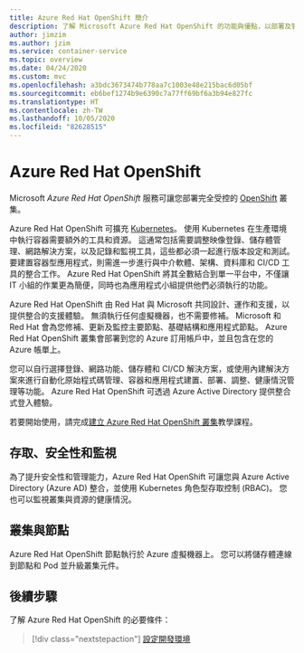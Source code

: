 ```yaml
---
title: Azure Red Hat OpenShift 簡介
description: 了解 Microsoft Azure Red Hat OpenShift 的功能與優點，以部署及管理容器型應用程式。
author: jimzim
ms.author: jzim
ms.service: container-service
ms.topic: overview
ms.date: 04/24/2020
ms.custom: mvc
ms.openlocfilehash: a3bdc3673474b778aa7c1003e48e215bac6d05bf
ms.sourcegitcommit: eb6bef1274b9e6390c7a77ff69bf6a3b94e827fc
ms.translationtype: HT
ms.contentlocale: zh-TW
ms.lasthandoff: 10/05/2020
ms.locfileid: "82628515"
---
```

# <a name="azure-red-hat-openshift"></a>Azure Red Hat OpenShift

Microsoft *Azure Red Hat OpenShift* 服務可讓您部署完全受控的 [OpenShift](https://www.openshift.com/) 叢集。

Azure Red Hat OpenShift 可擴充 [Kubernetes](https://kubernetes.io/)。 使用 Kubernetes 在生產環境中執行容器需要額外的工具和資源。 這通常包括需要調整映像登錄、儲存體管理、網路解決方案，以及記錄和監視工具，這些都必須一起進行版本設定和測試。 要建置容器型應用程式，則需進一步進行與中介軟體、架構、資料庫和 CI/CD 工具的整合工作。 Azure Red Hat OpenShift 將其全數結合到單一平台中，不僅讓 IT 小組的作業更為簡便，同時也為應用程式小組提供他們必須執行的功能。

Azure Red Hat OpenShift 由 Red Hat 與 Microsoft 共同設計、運作和支援，以提供整合的支援體驗。 無須執行任何虛擬機器，也不需要修補。 Microsoft 和 Red Hat 會為您修補、更新及監控主要節點、基礎結構和應用程式節點。 Azure Red Hat OpenShift 叢集會部署到您的 Azure 訂用帳戶中，並且包含在您的 Azure 帳單上。

您可以自行選擇登錄、網路功能、儲存體和 CI/CD 解決方案，或使用內建解決方案來進行自動化原始程式碼管理、容器和應用程式建置、部署、調整、健康情況管理等功能。 Azure Red Hat OpenShift 可透過 Azure Active Directory 提供整合式登入體驗。

若要開始使用，請完成[建立 Azure Red Hat OpenShift 叢集](tutorial-create-cluster.md)教學課程。

## <a name="access-security-and-monitoring"></a>存取、安全性和監視

為了提升安全性和管理能力，Azure Red Hat OpenShift 可讓您與 Azure Active Directory (Azure AD) 整合，並使用 Kubernetes 角色型存取控制 (RBAC)。 您也可以監視叢集與資源的健康情況。

## <a name="cluster-and-node"></a>叢集與節點

Azure Red Hat OpenShift 節點執行於 Azure 虛擬機器上。 您可以將儲存體連線到節點和 Pod 並升級叢集元件。

## <a name="next-steps"></a>後續步驟

了解 Azure Red Hat OpenShift 的必要條件：

> [!div class="nextstepaction"]
> [設定開發環境](tutorial-create-cluster.md)
